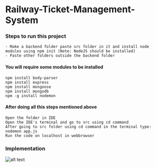 # Railway-Ticket-Management-System

### Steps to run this project
```
- Make a backend folder paste src folder in it and install node modules using npm init (Note: NodeJS should be installed)
- Paste other folders outside the backend folder
```

#### You will require some modules to be installed
```
npm install body-parser
npm install express
npm install mongoose
npm install mongodb
npm -g install nodemon
```

#### After doing all this steps mentioned above
```
Open the folder in IDE 
Open the IDE's terminal and go to src using cd command
After going to src folder using cd command in the terminal type:
nodemon app.js
Run the code on localhost in webbrowser
```

### Implementation
![alt text](http://url/to/img.png)
